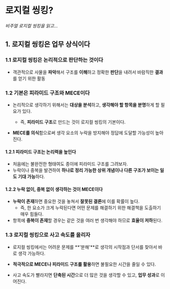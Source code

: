 # 로지컬 씽킹?

###### _비주얼 로지컬 씽킹을 읽고..._



## 1. 로지컬 씽킹은 업무 상식이다

### 1.1 로지컬 씽킹은 논리적으로 판단하는 것이다

- 객관적으로 사물을 **파악**해서 구조를 **이해**하고 정확한 **판단**을 내려서 바람직한 **결과**를 얻기 위한 활동

### 1.2 기본은 피라미드 구조와 MECE이다

- 논리적으로 생각하기 위해서는 **대상을 분석**하고, **생각해야 할 항목을 분명**하게 할 필요가 있다.
  - 즉, **피라미드 구조**로 만드는 것이 로지컬 씽킹의 기본이다.

- **MECE를 의식**함으로써 생각 요소의 누락을 방지해야 정답에 도달할 가능성이 높아진다.

#### 1.2.1 피라미드 구조는 논리력을 높인다

- 처음에는 불완전한 형태여도 종이에 피라미드 구조를 그려보자.
- 누락이나 중복을 발견하여 **하나로 정리 가능한 상위 개념이나 다른 구조가 보이는 일도 기대 가능**하다.

#### 1.2.2 누락 없이, 중복 없이 생각하는 것이 MECE이다

- **누락이 존재**하면 중요한 것을 놓쳐서 **잘못된 결론**에 이를 확률이 높다.
  - 즉, 한 요소가 크게 누락된다면 어떤 문제를 해결하기 위한 해결책을 도출하기 매우 힘들다.
- 항목에 **중복이 존재**할 경우는 같은 것을 여러 번 생각해야 하므로 **효율이 저하**된다.

### 1.3 로지컬 씽킹으로 사고 속도를 올리자

- 로지컬 씽킹에서는 어려운 문제를 **'분해'**로 생각의 시작점과 단서를 찾아서 바로 생각 가능하다.

- **적극적으로 MECE나 피라미드 구조를 활용**하면 불필요한 시간을 줄일 수 있다.
- 사고 속도가 빨라지면 **단축된 시간**으로 더 많은 것을 생각할 수 있고, **업무 성과**로 이어진다.